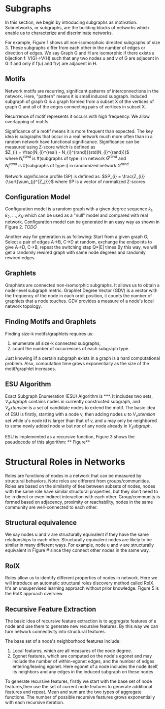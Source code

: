 # Subgraphs

In this section, we begin by introducing subgraphs as motivation. Subnetworks, or subgraphs, are the building blocks of networks which enable us to characterize and discriminate networks.

For example, Figure 1 shows all non-isomorphoic directed subgraphs of size 3. These subgraphs differ from each other in the number of edges or direction of edges. We say Graph G and H are isomorphic if there exists a bijection f: V(G)->V(H) such that any two nodes u and v of G are adjacent in G if and only if f(u) and f(v) are adjacent in H.

## Motifs

Network motifs are recurring, significant patterns of interconnections in the network. Here, "pattern" means it is small induced subgraph. Induced subgraph of graph G is a graph formed from a subset X of the vertices of graph G and all of the edges connecting pairs of vertices in subset X. 

Recurrence of motif represents it occurs with high frequency. We allow overlapping of motifs.

Significance of a motif means it is more frequent than expected. The key idea is subgraphs that occur in a real network much more often than in a random network have functional significance. Significance can be measured using Z-score which is defined as <br>$Z_{i} = \frac{N_{i}^{real} - N_{i}^{rand}}{std(N_{i}^{rand})}$ <br>
where $N_{i}^{rand}$ is #(subgraphs of type i) in network $G^{rand}$ and <br>
$N_{i}^{rand}$ is #(subgraphs of type i) in randomized network $G^{rand}$.

Network significance profile (SP) is defined as: $SP_{i} = \frac{Z_{i}}{\sqrt{\sum_{j}^{Z_j}}}$ where SP is a vector of normalized Z-scores

## Configuration Model

Configuration model is a random graph with a given degree sequence $k_1$, $k_2$, ..., $k_N$ which can be used as a "null" model and compared with real network. Configuration model can be generated in an easy way as shown in Figure 2. *TODO*


Another way for generation is as following:
Start from a given graph G;
Select a pair of edges A->B, C->D at random, exchange the endpoints to give A->D, C->B, repeat the switching stap Q*|E| times
By this way, we will get a randomly rewired graph with same node degrees and randomly rewired edges.

## Graphlets

Graphlets are connected non-isomorphic subgraphs. It allows us to obtain a node-level subgraph metric. Graphlet Degree Vector (GDV) is a vector with the frequency of the node in each orbit position, it counts the number of graphlets that a node touches. GDV provides a measure  of a node's local network topology. 

## Finding Motifs and Graphlets

Finding size-k motifs/graphlets requires us: 
1) enumerate all size-k connected subgraphs, 
2) count the number of occurrences of each subgraph type.

Just knowing iif a certain subgraph exists in a graph is a hard computational problem. Also, computation time grows exponentially as the size of the motif/graphlet increases.

## ESU Algorithm
Exact Subgraph Enumeration (ESU) Algorithm is ***. It includes two sets,  $V_subgraph$ contains nodes in currently constructed subgraph, and $V_extension$ is a set of candidate nodes to extend the motif.  The basic idea of ESU is firstly, starting with a node v, then adding nodes u to $V_extension$ set while u's node id is larger than that of v, and u may only be neighbored to some newly added node w but nor of any node already in $V_subgraph$. 

ESU is implemented as a recursive function, Figure 3 shows the pseudocode of this algorithm:
** Figure**

# Structural Roles in Networks
Roles are functions of nodes in a network that can be measured by structural behaviors. Note roles are different from groups/communities. Roles are based on the similarity of ties between subsets of nodes, nodes with the same role have similar structural properties, but they don't need to be in direct or even indirect interaction with each other. Group/community is formed based on adjacency, proximity or reachability, nodes in the same community are well-connected to each other.

## Structural equivalence
We say nodes u and v are structurally equivalent if they have the same relationships to each other. Structurally equivalent nodes are likely to be similar in many different ways. For example, node u and v are structurally equivalent in Figure # since they connect other nodes in the same way.

## RoIX
Roles allow us to identify different properties of nodes in network. Here we will introduce an automatic structural roles discovery method called RolX. It's an unsupervised learning approach without prior knowledge. Figure 5 is the RoIX approach overview.

## Recursive Feature Extraction
The basic idea of recursive feature extraction is to aggregate features of a node and use them to generate new recursive features. By this way we can turn network connectivity into structural features. 

The base set of a node's neighborhood features include:
1. Local features, which are all measures of the node degree. 
2. Egonet features, which are computed on the node's egonet and may include the number of within-egonet edges, and the number of edges entering/leaving egonet. Here egonet of a node  includes the node itself, its neighbors and any edges in the induced subgraph on these nodes

To generate recursive features, firstly we start with the base set of node features,then use the set of current node features to generate additional features and repeat. Mean and sum are the two types of aggregate functions. The number of possible recursive features grows exponentially with each recursive iteration. 

